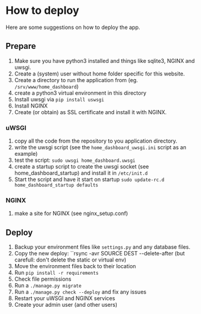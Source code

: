 # How to deploy

Here are some suggestions on how to deploy the app.

## Prepare

1. Make sure you have python3 installed and things like sqlite3, NGINX and uwsgi.
2. Create a (system) user without home folder specific for this website.
3. Create a directory to run the application from (eg. ``/srv/www/home_dashboard``)
4. create a python3 virtual environment in this directory
4. Install uwsgi via `pip install uswsgi`
5. Install NGINX
6. Create (or obtain) as SSL certificate and install it with NGINX.

### uWSGI

1. copy all the code from the repository to you application directory.
2. write the uwsgi script (see the ``home_dashboard_uwsgi.ini`` script as an example)
3. test the script: ``sudo uwsgi home_dashboard.uwsgi``
4. create a startup script to create the uwsgi socket (see home_dashboard_startup) and install it in ``/etc/init.d``
5. Start the script and have it start on startup ``sudo update-rc.d home_dashboard_startup defaults``

### NGINX

1. make a site for NGINX (see nginx_setup.conf)

## Deploy

1. Backup your environment files like ``settings.py`` and any database files.
2. Copy the new deploy: ``rsync -avr SOURCE DEST --delete-after (but carefull: don't delete the static or virtual env)
3. Move the environment files back to their location
4. Run ``pip install -r requirements``
4. Check file permissions
5. Run a ``./manage.py migrate``
6. Run a ``./manage.py check --deploy`` and fix any issues
7. Restart your uWSGI and NGINX services
8. Create your admin user (and other users)
